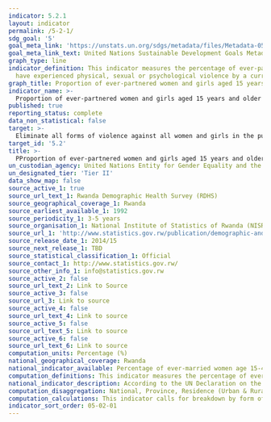 ```yaml
---
indicator: 5.2.1
layout: indicator
permalink: /5-2-1/
sdg_goal: '5'
goal_meta_link: 'https://unstats.un.org/sdgs/metadata/files/Metadata-05-02-01.pdf'
goal_meta_link_text: United Nations Sustainable Development Goals Metadata (pdf 894kB)
graph_type: line
indicator_definition: This indicator measures the percentage of ever-partnered women and girls aged 15 years and older who
  have experienced physical, sexual or psychological violence by a current or former intimate partner, in the previous 12 months. 
graph_title: Proportion of ever-partnered women and girls aged 15 years and older subjected to physical, sexual or psychological violence by a current or former intimate partner in the previous 12 months, by form of violence and by age
indicator_name: >-
  Proportion of ever-partnered women and girls aged 15 years and older subjected to physical, sexual or psychological violence by a current or former intimate partner in the previous 12 months, by form of violence and by age
published: true
reporting_status: complete
data_non_statistical: false
target: >-
  Eliminate all forms of violence against all women and girls in the public and private spheres, including trafficking and sexual and other types of exploitation
target_id: '5.2'
title: >-
  PProportion of ever-partnered women and girls aged 15 years and older subjected to physical, sexual or psychological violence by a current or former intimate partner in the previous 12 months, by form of violence and by age
un_custodian_agency: United Nations Entity for Gender Equality and the Empowerment of Women (UN Women), United Nations Children's Fund (UNICEF), United Nations Statistics Division (UNSD), World Health Organization (WHO), United Nations Population Fund (UNFPA)
un_designated_tier: 'Tier II'
data_show_map: false
source_active_1: true
source_url_text_1: Rwanda Demographic Health Survey (RDHS) 
source_geographical_coverage_1: Rwanda
source_earliest_available_1: 1992
source_periodicity_1: 3-5 years
source_organisation_1: National Institute of Statistics of Rwanda (NISR)
source_url_1: 'http://www.statistics.gov.rw/publication/demographic-and-health-survey-20142015-final-report'
source_release_date_1: 2014/15
source_next_release_1: TBD
source_statistical_classification_1: Official
source_contact_1: http://www.statistics.gov.rw/ 
source_other_info_1: info@statistics.gov.rw
source_active_2: false
source_url_text_2: Link to Source
source_active_3: false
source_url_3: Link to source
source_active_4: false
source_url_text_4: Link to source
source_active_5: false
source_url_text_5: Link to source
source_active_6: false
source_url_text_6: Link to source
computation_units: Percentage (%)
national_geographical_coverage: Rwanda
national_indicator_available: Percentage of ever-married women age 15-49 years who have experienced various forms of violence ever or in the 12 months preceding the survey committed by their husband/partner.
computation_definitions: This indicator measures the percentage of ever-married women and girls aged 15-49 years who have experienced spousal physical, sexual or psychological violence in the previous 12 months.
national_indicator_description: According to the UN Declaration on the Elimination of Violence against Women (1993), Violence against Women is “Any act of gender-based violence that results in, or is likely to result in, physical, sexual or psychological harm or suffering to women, including threats of such acts, coercion or arbitrary deprivation of liberty, whether occurring in public or in private life. Violence against women shall be understood to encompass, but not be limited to, the following; Physical, sexual and psychological violence occurring in the family […]”. See here 'http://www.un.org/documents/ga/res/48/a48r104.htm' full definition. Intimate partner violence includes any abuse perpetrated by a current or former partner within the context of marriage, cohabitation or any other formal or informal union. The different forms of violence included in the indicator are defined as follows; 1. Physical violence consists of acts aimed at physically hurting the victim and include, but are not limited to, pushing, grabbing, twisting the arm, pulling the hair, slapping, kicking, biting or hitting with the fist or object, trying to strangle or suffocate, burning or scalding on purpose, or threatening or attacking with some sort of weapon, gun or knife. 2. Sexual violence is defined as any sort of harmful or unwanted sexual behaviour that is imposed on someone. It includes acts of abusive sexual contact, forced engagement in sexual acts, attempted or completed sexual acts without consent, incest, sexual harassment, etc. In intimate partner relationships, experiencing sexual violence is commonly defined as being forced to have sexual intercourse, having sexual intercourse out of fear for what the partner might do, and/or being forced to so something sexual that the woman considers humiliating or degrading. 3. Psychological violence includes a range of behaviours that encompass acts of emotional abuse and controlling behaviour. These often coexist with acts of physical and sexual violence by intimate partners and are acts of violence in themselves. For a more detailed definition of physical, sexual and psychological violence against women see Guidelines for Producing Statistics on Violence against Women- Statistical Surveys (UN, 2014).
computation_disaggregation: National, Province, Residence (Urban & Rural), Age, Maternity status, Number of living children, Employment, Education, Wealth quintile, By frequency of violence in the past 12 months preceding the survey (Often, Sometimes, Often or sometimes, Religion.
computation_calculations: This indicator calls for breakdown by form of violence and by age group and yields the following for each form of violence or forms of violence; 1. Physical violence; Number of ever-partnered women and girls (aged 15 years and above) who experience physical violence by a current or former intimate partner in the previous 12 months divided by the number of ever-partnered women and girls (aged 15 years and above) in the population multiplied by 100. 2. Sexual violence; Number of ever-partnered women and girls (aged 15 years and above) who experience sexual violence by a current or former intimate partner in the previous 12 months divided by the number of ever-partnered women and girls (aged 15 years and above) in the population multiplied by 100. 3. Psychological violence; Number of ever-partnered women and girls (aged 15 years and above) who experience psychological violence by a current or former intimate partner in the previous 12 months divided by the number of ever-partnered women and girls (aged 15 years and above) multiplied by 100. 4. Any form of physical and/or sexual violence; Number of ever-partnered women and girls (aged 15 years and above) who experience physical and/or sexual violence by a current or former intimate partner in the previous 12 months divided by the number of ever-partnered women and girls (aged 15 years and above) multiplied by 100. 5. Any form of physical, sexual and/or psychological violence; Number of ever-partnered women and girls (aged 15 years and above) who experience physical, sexual and/or psychological violence by a current or former intimate partner in the previous 12 months divided by the number of ever-partnered women and girls (aged 15 years and above) multiplied by 100.
indicator_sort_order: 05-02-01
---
```

